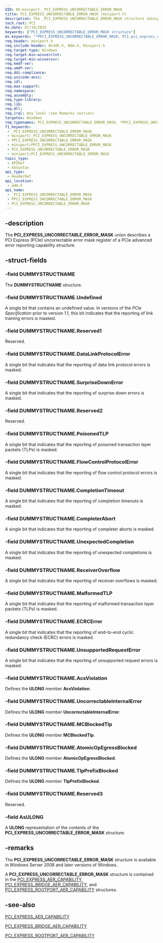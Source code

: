 ```yaml
---
UID: NS:miniport._PCI_EXPRESS_UNCORRECTABLE_ERROR_MASK
title: PCI_EXPRESS_UNCORRECTABLE_ERROR_MASK (miniport.h)
description: The _PCI_EXPRESS_UNCORRECTABLE_ERROR_MASK structure (miniport.h) describes a PCI Express (PCIe) uncorrectable error mask register.
tech.root: PCI
ms.date: 07/19/2022
keywords: ["PCI_EXPRESS_UNCORRECTABLE_ERROR_MASK structure"]
ms.keywords: "*PPCI_EXPRESS_UNCORRECTABLE_ERROR_MASK, PCI.pci_express_uncorrectable_error_mask, PCI_EXPRESS_UNCORRECTABLE_ERROR_MASK, PCI_EXPRESS_UNCORRECTABLE_ERROR_MASK union [Buses], PPCI_EXPRESS_UNCORRECTABLE_ERROR_MASK, PPCI_EXPRESS_UNCORRECTABLE_ERROR_MASK union pointer [Buses], _PCI_EXPRESS_UNCORRECTABLE_ERROR_MASK, pci_struct_309db853-f6d7-4f88-9a73-861d63a1e927.xml, wdm/PCI_EXPRESS_UNCORRECTABLE_ERROR_MASK, wdm/PPCI_EXPRESS_UNCORRECTABLE_ERROR_MASK"
req.header: miniport.h
req.include-header: Ntddk.h, Wdm.h, Miniport.h
req.target-type: Windows
req.target-min-winverclnt: 
req.target-min-winversvr: 
req.kmdf-ver: 
req.umdf-ver: 
req.ddi-compliance: 
req.unicode-ansi: 
req.idl: 
req.max-support: 
req.namespace: 
req.assembly: 
req.type-library: 
req.lib: 
req.dll: 
req.irql: Any level (see Remarks section)
targetos: Windows
req.typenames: PCI_EXPRESS_UNCORRECTABLE_ERROR_MASK, *PPCI_EXPRESS_UNCORRECTABLE_ERROR_MASK
f1_keywords:
 - _PCI_EXPRESS_UNCORRECTABLE_ERROR_MASK
 - miniport/_PCI_EXPRESS_UNCORRECTABLE_ERROR_MASK
 - PPCI_EXPRESS_UNCORRECTABLE_ERROR_MASK
 - miniport/PPCI_EXPRESS_UNCORRECTABLE_ERROR_MASK
 - PCI_EXPRESS_UNCORRECTABLE_ERROR_MASK
 - miniport/PCI_EXPRESS_UNCORRECTABLE_ERROR_MASK
topic_type:
 - APIRef
 - kbSyntax
api_type:
 - HeaderDef
api_location:
 - wdm.h
api_name:
 - _PCI_EXPRESS_UNCORRECTABLE_ERROR_MASK
 - PPCI_EXPRESS_UNCORRECTABLE_ERROR_MASK
 - PCI_EXPRESS_UNCORRECTABLE_ERROR_MASK
---
```


## -description

The **PCI_EXPRESS_UNCORRECTABLE_ERROR_MASK** union describes a PCI Express (PCIe) uncorrectable error mask register of a PCIe advanced error reporting capability structure.

## -struct-fields

### -field DUMMYSTRUCTNAME

The **DUMMYSTRUCTNAME** structure.

### -field DUMMYSTRUCTNAME.Undefined

A single bit that contains an undefined value. In versions of the *PCIe Specification* prior to version 1.1, this bit indicates that the reporting of link training errors is masked.

### -field DUMMYSTRUCTNAME.Reserved1

Reserved.

### -field DUMMYSTRUCTNAME.DataLinkProtocolError

A single bit that indicates that the reporting of data link protocol errors is masked.

### -field DUMMYSTRUCTNAME.SurpriseDownError

A single bit that indicates that the reporting of surprise down errors is masked.

### -field DUMMYSTRUCTNAME.Reserved2

Reserved.

### -field DUMMYSTRUCTNAME.PoisonedTLP

A single bit that indicates that the reporting of poisoned transaction layer packets (TLPs) is masked.

### -field DUMMYSTRUCTNAME.FlowControlProtocolError

A single bit that indicates that the reporting of flow control protocol errors is masked.

### -field DUMMYSTRUCTNAME.CompletionTimeout

A single bit that indicates that the reporting of completion timeouts is masked.

### -field DUMMYSTRUCTNAME.CompleterAbort

A single bit that indicates that the reporting of completer aborts is masked.

### -field DUMMYSTRUCTNAME.UnexpectedCompletion

A single bit that indicates that the reporting of unexpected completions is masked.

### -field DUMMYSTRUCTNAME.ReceiverOverflow

A single bit that indicates that the reporting of receiver overflows is masked.

### -field DUMMYSTRUCTNAME.MalformedTLP

A single bit that indicates that the reporting of malformed transaction layer packets (TLPs) is masked.

### -field DUMMYSTRUCTNAME.ECRCError

A single bit that indicates that the reporting of end-to-end cyclic redundancy check (ECRC) errors is masked.

### -field DUMMYSTRUCTNAME.UnsupportedRequestError

A single bit that indicates that the reporting of unsupported request errors is masked.

### -field DUMMYSTRUCTNAME.AcsViolation

Defines the **ULONG** member **AcsViolation**.

### -field DUMMYSTRUCTNAME.UncorrectableInternalError

Defines the **ULONG** member **UncorrectableInternalError**.

### -field DUMMYSTRUCTNAME.MCBlockedTlp

Defines the **ULONG** member **MCBlockedTlp**.

### -field DUMMYSTRUCTNAME.AtomicOpEgressBlocked

Defines the **ULONG** member **AtomicOpEgressBlocked**.

### -field DUMMYSTRUCTNAME.TlpPrefixBlocked

Defines the **ULONG** member **TlpPrefixBlocked**.

### -field DUMMYSTRUCTNAME.Reserved3

Reserved.

### -field AsULONG

A **ULONG** representation of the contents of the **PCI_EXPRESS_UNCORRECTABLE_ERROR_MASK** structure.

## -remarks

The **PCI_EXPRESS_UNCORRECTABLE_ERROR_MASK** structure is available in Windows Server 2008 and later versions of Windows.

A **PCI_EXPRESS_UNCORRECTABLE_ERROR_MASK** structure is contained in the [PCI_EXPRESS_AER_CAPABILITY](/windows-hardware/drivers/ddi/wdm/ns-wdm-_pci_express_aer_capability), [PCI_EXPRESS_BRIDGE_AER_CAPABILITY](/windows-hardware/drivers/ddi/wdm/ns-wdm-_pci_express_bridge_aer_capability), and [PCI_EXPRESS_ROOTPORT_AER_CAPABILITY](/windows-hardware/drivers/ddi/wdm/ns-wdm-_pci_express_rootport_aer_capability) structures.

## -see-also

[PCI_EXPRESS_AER_CAPABILITY](/windows-hardware/drivers/ddi/wdm/ns-wdm-_pci_express_aer_capability)

[PCI_EXPRESS_BRIDGE_AER_CAPABILITY](/windows-hardware/drivers/ddi/wdm/ns-wdm-_pci_express_bridge_aer_capability)

[PCI_EXPRESS_ROOTPORT_AER_CAPABILITY](/windows-hardware/drivers/ddi/wdm/ns-wdm-_pci_express_rootport_aer_capability)
